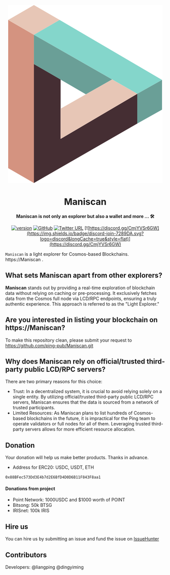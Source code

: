 <div align="center">

![Ping Wallet](./public/logo.svg)

<h1>Maniscan</h1>

**Maniscan is not only an explorer but also a wallet and more ... 🛠**

[![version](https://img.shields.io/github/tag/ping-pub/explorer.svg)](https://github.com/ping-pub/explorer/releases/latest)
[![GitHub](https://img.shields.io/github/license/ping-pub/explorer.svg)](https://github.com/ping-pub/explorer/blob/master/LICENSE)
[![Twitter URL](https://img.shields.io/twitter/url/https/twitter.com/bukotsunikki.svg?style=social&label=Follow%20%40ping_pub)](https://twitter.com/ping_pub)
[![https://discord.gg/CmjYVSr6GW](https://img.shields.io/badge/discord-join-7289DA.svg?logo=discord&longCache=true&style=flat)](https://discord.gg/CmjYVSr6GW)

</div>

`Maniscan` is a light explorer for Cosmos-based Blockchains. https://Maniscan .

## What sets Maniscan apart from other explorers?

**Maniscan** stands out by providing a real-time exploration of blockchain data without relying on caching or pre-processing. It exclusively fetches data from the Cosmos full node via LCD/RPC endpoints, ensuring a truly authentic experience. This approach is referred to as the "Light Explorer."

## Are you interested in listing your blockchain on https://Maniscan?

To make this repository clean, please submit your request to https://github.com/ping-pub/Maniscan.git

## Why does Maniscan rely on official/trusted third-party public LCD/RPC servers?

There are two primary reasons for this choice:

- Trust: In a decentralized system, it is crucial to avoid relying solely on a single entity. By utilizing official/trusted third-party public LCD/RPC servers, Maniscan ensures that the data is sourced from a network of trusted participants.
- Limited Resources: As Maniscan plans to list hundreds of Cosmos-based blockchains in the future, it is impractical for the Ping team to operate validators or full nodes for all of them. Leveraging trusted third-party servers allows for more efficient resource allocation.

## Donation

Your donation will help us make better products. Thanks in advance.

- Address for ERC20: USDC, USDT, ETH

```
0x88BFec573Dd3E4b7d2E6BfD4D0D6B11F843F8aa1
```

#### Donations from project

- Point Network: 1000USDC and $1000 worth of POINT
- Bitsong: 50k BTSG
- IRISnet: 100k IRIS

## Hire us

You can hire us by submitting an issue and fund the issue on [IssueHunter](https://issuehunt.io/r/ping-pub/explorer)

## Contributors

Developers: @liangping @dingyiming
